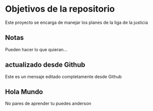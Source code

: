 # Objetivos de la repositorio

Este proyecto se encarga de manejar los planes de la liga de la justicia


## Notas
Pueden hacer lo que quieran...

## actualizado desde Github

Este es un mensaje editado completamente desde Github

## Hola Mundo

No pares de aprender tu puedes anderson
